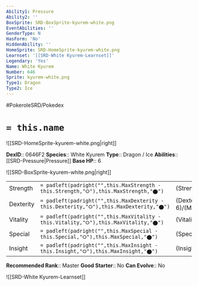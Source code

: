 ```yaml
---
Ability1: Pressure
Ability2: ''
BoxSprite: SRD-BoxSprite-kyurem-white.png
EventAbilities: ''
GenderType: N
HasForm: 'No'
HiddenAbility: ''
HomeSprite: SRD-HomeSprite-kyurem-white.png
Learnset: '[[SRD-White Kyurem-Learnset]]'
Legendary: 'Yes'
Name: White Kyurem
Number: 646
Sprite: kyurem-white.png
Type1: Dragon
Type2: Ice
---
```


#PokeroleSRD/Pokedex

# `= this.name`

![[SRD-HomeSprite-kyurem-white.png|right]]

**DexID**:: 0646F2
**Species**:: White Kyurem
**Type**:: Dragon / Ice
**Abilities**:: [[SRD-Pressure|Pressure]]
**Base HP**:: 6

![[SRD-BoxSprite-kyurem-white.png|right]]

|           |                                                                                        |                                          |
| --------- | -------------------------------------------------------------------------------------- | ---------------------------------------- |
| Strength  | `= padleft(padright("",this.MaxStrength - this.Strength,"⭘"),this.MaxStrength,"⬤")`    | (Strength::7)/(MaxStrength::7)   |
| Dexterity | `= padleft(padright("",this.MaxDexterity - this.Dexterity,"⭘"),this.MaxDexterity,"⬤")` | (Dexterity:: 6)/(MaxDexterity::6) |
| Vitality  | `= padleft(padright("",this.MaxVitality - this.Vitality,"⭘"),this.MaxVitality,"⬤")`    | (Vitality::5)/(MaxVitality::5)   |
| Special   | `= padleft(padright("",this.MaxSpecial - this.Special,"⭘"),this.MaxSpecial,"⬤")`       | (Special::9)/(MaxSpecial::9)     |
| Insight   | `= padleft(padright("",this.MaxInsight - this.Insight,"⭘"),this.MaxInsight,"⬤")`       | (Insight::6)/(MaxInsight::6)     |

**Recommended Rank**:: Master
**Good Starter**:: No
**Can Evolve**:: No

![[SRD-White Kyurem-Learnset]]